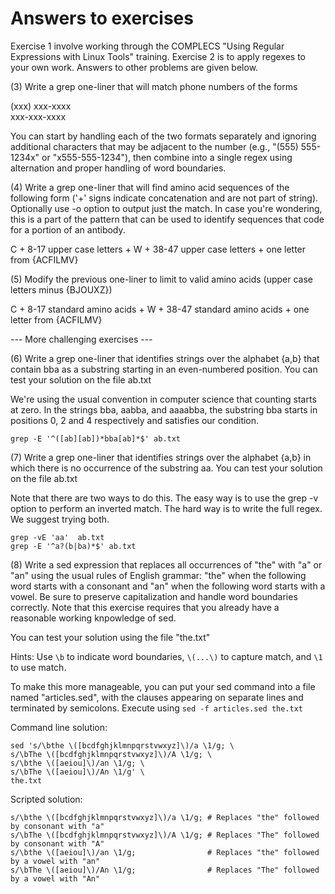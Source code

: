 # Answers to exercises

Exercise 1 involve working through the COMPLECS "Using Regular
Expressions with Linux Tools" training. Exercise 2 is to apply regexes
to your own work. Answers to other problems are given below.

(3) Write a grep one-liner that will match phone numbers of the forms

(xxx) xxx-xxxx  
xxx-xxx-xxxx

You can start by handling each of the two formats separately and
ignoring additional characters that may be adjacent to the number
(e.g., "(555) 555-1234x" or "x555-555-1234"), then combine into a
single regex using alternation and proper handling of word boundaries.

(4) Write a grep one-liner that will find amino acid sequences of the
following form ('+' signs indicate concatenation and are not part of
string). Optionally use -o option to output just the match. In case
you're wondering, this is a part of the pattern that can be used to
identify sequences that code for a portion of an antibody.

C + 8-17 upper case letters + W + 38-47 upper case letters + one letter from {ACFILMV}

(5) Modify the previous one-liner to limit to valid amino acids (upper case letters minus {BJOUXZ})

C + 8-17 standard amino acids + W + 38-47 standard amino acids + one letter from {ACFILMV}

--- More challenging exercises ---

(6) Write a grep one-liner that identifies strings over the alphabet
{a,b} that contain bba as a substring starting in an even-numbered
position. You can test your solution on the file ab.txt

We're using the usual convention in computer science that counting
starts at zero. In the strings bba, aabba, and aaaabba, the substring
bba starts in positions 0, 2 and 4 respectively and satisfies our
condition.

`
grep -E '^([ab][ab])*bba[ab]*$' ab.txt
`

(7) Write a grep one-liner that identifies strings over the alphabet
{a,b} in which there is no occurrence of the substring aa. You can
test your solution on the file ab.txt

Note that there are two ways to do this. The easy way is to use the
grep -v option to perform an inverted match. The hard way is to write
the full regex. We suggest trying both.

```
grep -vE 'aa'  ab.txt
grep -E '^a?(b|ba)*$' ab.txt
```

(8) Write a sed expression that replaces all occurrences of "the" with
"a" or "an" using the usual rules of English grammar: "the" when the
following word starts with a consonant and "an" when the following
word starts with a vowel. Be sure to preserve capitalization and
handle word boundaries correctly. Note that this exercise requires
that you already have a reasonable working knpowledge of sed.

You can test your solution using the file "the.txt"

Hints: Use `\b` to indicate word boundaries, `\(...\)` to capture match,
and `\1` to use match.

To make this more manageable, you can put your sed command into a file
named "articles.sed", with the clauses appearing on separate lines and
terminated by semicolons. Execute using `sed -f articles.sed the.txt`

Command line solution:

```
sed 's/\bthe \([bcdfghjklmnpqrstvwxyz]\)/a \1/g; \
s/\bThe \([bcdfghjklmnpqrstvwxyz]\)/A \1/g; \
s/\bthe \([aeiou]\)/an \1/g; \
s/\bThe \([aeiou]\)/An \1/g' \
the.txt
```

Scripted solution:

```
s/\bthe \([bcdfghjklmnpqrstvwxyz]\)/a \1/g; # Replaces "the" followed by consonant with "a"
s/\bThe \([bcdfghjklmnpqrstvwxyz]\)/A \1/g; # Replaces "The" followed by consonant with "A"
s/\bthe \([aeiou]\)/an \1/g;                # Replaces "the" followed by a vowel with "an"
s/\bThe \([aeiou]\)/An \1/g;                # Replaces "The" followed by a vowel with "An"
```
